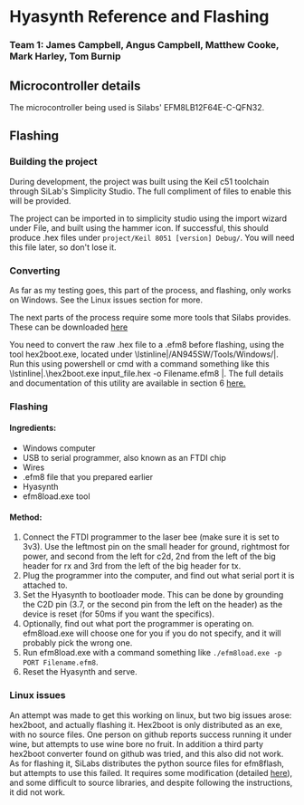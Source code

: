# Hyasynth Reference and Flashing

### Team 1: James Campbell, Angus Campbell, Matthew Cooke, Mark Harley, Tom Burnip

## Microcontroller details

The microcontroller being used is Silabs' EFM8LB12F64E-C-QFN32.

## Flashing
### Building the project

During development, the project was built using the Keil c51 toolchain through SiLab's Simplicity Studio. The full compliment of files to enable this will be provided. 

The project can be imported in to simplicity studio using the import wizard under File, and built using the hammer icon. If successful, this should produce .hex files under `project/Keil 8051 [version] Debug/`. You will need this file later, so don't lose it.

### Converting
As far as my testing goes, this part of the process, and flashing, only works on Windows. See the Linux issues section for more.

The next parts of the process require some more tools that Silabs provides. These can be downloaded [here](https://www.silabs.com/documents/public/example-code/AN945SW.zip)

You need to convert the raw .hex file to a .efm8 before flashing, using the tool hex2boot.exe, located under \lstinline|/AN945SW/Tools/Windows/|. Run this using powershell or cmd with a command something like this \lstinline|.\hex2boot.exe input_file.hex -o Filename.efm8 |. The full details and documentation of this utility are available in section 6 [here.](https://www.silabs.com/documents/public/application-notes/an945-efm8-factory-bootloader-user-guide.pdf)

### Flashing
#### Ingredients:
- Windows computer
- USB to serial programmer, also known as an FTDI chip
- Wires
- .efm8 file that you prepared earlier
- Hyasynth
- efm8load.exe tool

#### Method:

1. Connect the FTDI programmer to the laser bee (make sure it is set to 3v3). Use the leftmost pin on the small header for ground, rightmost for power, and second from the left for c2d, 2nd from the left of the big header for rx and 3rd from the left of the big header for tx.
1. Plug the programmer into the computer, and find out what serial port it is attached to. 
1. Set the Hyasynth to bootloader mode. This can be done by grounding the C2D pin (3.7, or the second pin from the left on the header) as the device is reset (for 50ms if you want the specifics).
1. Optionally, find out what port the programmer is operating on. efm8load.exe will choose one for you if you do not specify, and it will probably pick the wrong one. 
1. Run efm8load.exe with a command something like `./efm8load.exe -p PORT Filename.efm8`.
1. Reset the Hyasynth and serve.

### Linux issues

An attempt was made to get this working on linux, but two big issues arose: hex2boot, and actually flashing it. Hex2boot is only distributed as an exe, with no source files. One person on github reports success running it under wine, but attempts to use wine bore no fruit. In addition a third party hex2boot converter found on github was tried, and this also did not work. As for flashing it, SiLabs distributes the python source files for efm8flash, but attempts to use this failed. It requires some modification (detailed [here](https://community.silabs.com/s/article/how-to-use-efm8-uart-bootloader-on-linux?language=en_US)), and some difficult to source libraries, and despite following the instructions, it did not work.
